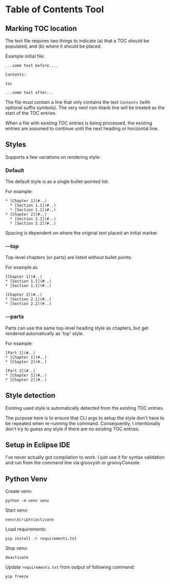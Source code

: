 # Table of Contents Tool

## Marking TOC location
The text file requires two things to indicate (a) that a TOC should be
populated, and (b) where it should be placed.

Example initial file:
```
...some text before....

Contents:

toc

...some text after...
```

The file must contain a line that only contains the text `Contents` (with optional suffix symbols).
The very next non-blank line will be treated as the start of the TOC entries.

When a file with existing TOC entries is being processed, the existing entries are assumed to continue
until the next heading or horizontal line.

## Styles
Supports a few variations on rendering style:

### Default
The default style is as a single bullet-pointed list.

For example:
```
* [Chapter 1](#..)
  * [Section 1.1](#..)
  * [Section 1.1](#..)
* [Chapter 2](#..)
  * [Section 2.1](#..)
  * [Section 2.2](#..)
```

Spacing is dependent on where the original text placed an initial marker.

### --top
Top-level chapters (or parts) are listed without bullet points.

For example as

```
[Chapter 1](#..)
* [Section 1.1](#..)
* [Section 1.1](#..)

[Chapter 2](#..)
* [Section 2.1](#..)
* [Section 2.2](#..)
```

### --parts
Parts can use the same top-level heading style as chapters, but get rendered
automatically as 'top' style. 
 
For example:

```
[Part 1](#..)
* [Chapter 1](#..)
* [Chapter 2](#..)

[Part 2](#..)
* [Chapter 1](#..)
* [Chapter 2](#..)
```

## Style detection
Existing used style is automatically detected from the existing TOC entries.

The purpose here is to ensure that CLI args to setup the style don't have to be
repeated when re-running the command. Consequently, I intentionally don't try to
guess any style if there are no existing TOC entries.

## Setup in Eclipse IDE
I've never actually got compilation to work. I just use it for syntax validation and run from the command line via groovysh or groovyConsole.

## Python Venv
Create venv:
```
python -m venv venv
```

Start venv:
```
nenv\Scripts\activate
```

Load requirements:
```
pip install -r requirements.txt
```

Stop venv:
```
deactivate
```

Update `requirements.txt` from output of following command:
```
pip freeze
```